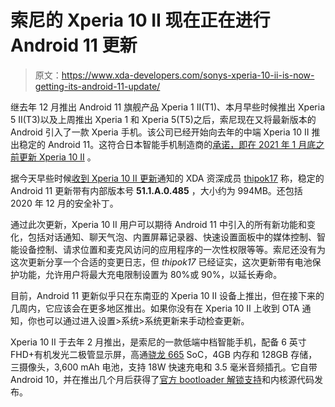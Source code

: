 # 索尼的 Xperia 10 II 现在正在进行 Android 11 更新

> 原文：<https://www.xda-developers.com/sonys-xperia-10-ii-is-now-getting-its-android-11-update/>

继去年 12 月推出 Android 11 旗舰产品 Xperia 1 II(T1)、本月早些时候推出 Xperia 5 II(T3)以及上周推出 Xperia 1 和 Xperia 5(T5)之后，索尼现在又将最新版本的 Android 引入了一款 Xperia 手机。该公司已经开始向去年的中端 Xperia 10 II 推出稳定的 Android 11。这符合日本智能手机制造商的[承诺，即在 2021 年 1 月底之前更新 Xperia 10 II](https://www.xda-developers.com/android-11-sony-xperia-phones-release-date/) 。

据今天早些时候[收到 Xperia 10 II 更新](https://forum.xda-developers.com/t/xperia-10-ii-android-11-is-rolled-out-at-lease-in-south-east-asia.4224279/)通知的 XDA 资深成员 [thipok17](https://forum.xda-developers.com/m/thipok17.5764751/) 称，稳定的 Android 11 更新带有内部版本号 **51.1.A.0.485** ，大小约为 994MB。还包括 2020 年 12 月的安全补丁。

通过此次更新，Xperia 10 II 用户可以期待 Android 11 中引入的所有新功能和变化，包括对话通知、聊天气泡、内置屏幕记录器、快速设置面板中的媒体控制、智能设备控制、请求位置和麦克风访问的应用程序的一次性权限等等。索尼还没有为这次更新分享一个合适的变更日志，但 *thipok17* 已经证实，这次更新带有电池保护功能，允许用户将最大充电限制设置为 80%或 90%，以延长寿命。

目前，Android 11 更新似乎只在东南亚的 Xperia 10 II 设备上推出，但在接下来的几周内，它应该会在更多地区推出。如果你没有在 Xperia 10 II 上收到 OTA 通知，你也可以通过进入设置>系统>系统更新来手动检查更新。

Xperia 10 II 于去年 2 月推出，是索尼的一款低端中档智能手机，配备 6 英寸 FHD+有机发光二极管显示屏，高通[骁龙 665](https://www.xda-developers.com/tag/qualcomm-snapdragon-665/) SoC，4GB 内存和 128GB 存储，三摄像头，3,600 mAh 电池，支持 18W 快速充电和 3.5 毫米音频插孔。它自带 Android 10，并在推出几个月后获得了[官方 bootloader 解锁支持](https://www.xda-developers.com/sony-xperia-1-10-ii-upload-kernel-source-code/)和内核源代码发布。